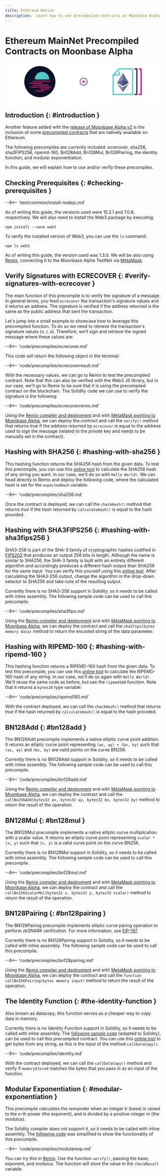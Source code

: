 ```yaml
---
title: Ethereum Native
description:  Learn how to use precompiled contracts on Moonbase Alpha, the Moonbeam Network TestNet that is unique for its complete Ethereum compatibility. 
---
```


# Ethereum MainNet Precompiled Contracts on Moonbase Alpha

![Precomiled Contracts Banner](/images/builders/build/contracts/precompiles/eth-mainnet/eth-mainnet-banner.png)

## Introduction {: #introduction } 

Another feature added with the [release of Moonbase Alpha v2](https://moonbeam.network/blog/moonbase-alpha-v2-contract-events-pub-sub-capabilities/) is the inclusion of some [precompiled contracts](https://docs.klaytn.com/smart-contract/precompiled-contracts) that are natively available on Ethereum. 

The following precompiles are currently included: ecrecover, sha256, sha3FIPS256, ripemd-160, Bn128Add, Bn128Mul, Bn128Pairing, the identity function, and modular exponentiation.

In this guide, we will explain how to use and/or verify these precompiles.

## Checking Prerequisites {: #checking-prerequisites } 

--8<-- 'text/common/install-nodejs.md'

As of writing this guide, the versions used were 15.2.1 and 7.0.8, respectively. We will also need to install the Web3 package by executing:

```
npm install --save web3
```

To verify the installed version of Web3, you can use the `ls` command:

```
npm ls web3
```
As of writing this guide, the version used was 1.3.0. We will be also using [Remix](/builders/tools/remix/), connecting it to the Moonbase Alpha TestNet via [MetaMask](/tokens/connect/metamask/).

## Verify Signatures with ECRECOVER {: #verify-signatures-with-ecrecover } 

The main function of this precompile is to verify the signature of a message. In general terms, you feed `ecrecover` the transaction's signature values and it returns an address. The signature is verified if the address returned is the same as the public address that sent the transaction.

Let's jump into a small example to showcase how to leverage this precompiled function. To do so we need to retrieve the transaction's signature values (v, r, s). Therefore, we'll sign and retrieve the signed message where these values are:

--8<-- 'code/precompiles/ecrecover.md'

This code will return the following object in the terminal:

--8<-- 'code/precompiles/ecrecoverresult.md'

With the necessary values, we can go to Remix to test the precompiled contract. Note that this can also be verified with the Web3 JS library, but in our case, we'll go to Remix to be sure that it is using the precompiled contract on the blockchain. The Solidity code we can use to verify the signature is the following:

--8<-- 'code/precompiles/ecrecoverremix.md'

Using the [Remix compiler and deployment](/builders/interact/remix/) and with [MetaMask pointing to Moonbase Alpha](/tokens/connect/metamask/), we can deploy the contract and call the `verify()` method that returns _true_ if the address returned by `ecrecover` is equal to the address used to sign the message (related to the private key and needs to be manually set in the contract).

## Hashing with SHA256 {: #hashing-with-sha256 } 

This hashing function returns the SHA256 hash from the given data. To test this precompile, you can use this [online tool](https://md5calc.com/hash/sha256) to calculate the SHA256 hash of any string you want. In our case, we'll do so with `Hello World!`. We can head directly to Remix and deploy the following code, where the calculated hash is set for the `expectedHash` variable:

--8<-- 'code/precompiles/sha256.md'

Once the contract is deployed, we can call the `checkHash()` method that returns _true_ if the hash returned by `calculateHash()` is equal to the hash provided.

## Hashing with SHA3FIPS256 {: #hashing-with-sha3fips256 }

SHA3-256 is part of the SHA-3 family of cryptographic hashes codified in [FIPS202](https://nvlpubs.nist.gov/nistpubs/FIPS/NIST.FIPS.202.pdf) that produces an output 256 bits in length. Although the name is similar to SHA256, the SHA-3 family is built with an entirely different algorithm and accordingly produces a different hash output than SHA256 for the same input. You can verify this yourself using this [online tool](https://md5calc.com/hash/sha3-256). After calculating the SHA3-256 output, change the algorithm in the drop-down selector to SHA256 and take note of the resulting output.

Currently there is no SHA3-256 support in Solidity, so it needs to be called with inline assembly. The following sample code can be used to call this precompile.

--8<-- 'code/precompiles/sha3fips.md'

Using the [Remix compiler and deployment](/builders/interact/remix/) and with [MetaMask pointing to Moonbase Alpha](/tokens/connect/metamask/), we can deploy the contract and call the `sha3fips(bytes memory data)` method to return the encoded string of the data parameter.

## Hashing with RIPEMD-160 {: #hashing-with-ripemd-160 } 

This hashing function returns a RIPEMD-160 hash from the given data. To test this precompile, you can use this [online tool](https://md5calc.com/hash/ripemd160) to calculate the RIPEMD-160 hash of any string. In our case, we'll do so again with `Hello World!`. We'll reuse the same code as before, but use the `ripemd160` function. Note that it returns a `bytes20` type variable:

--8<-- 'code/precompiles/ripemd160.md'

With the contract deployed, we can call the `checkHash()` method that returns _true_ if the hash returned by `calculateHash()` is equal to the hash provided.

## BN128Add {: #bn128add }

The BN128Add precompile implements a native elliptic curve point addition. It returns an elliptic curve point representing `(ax, ay) + (bx, by)` such that `(ax, ay)` and `(bx, by)` are valid points on the curve BN256. 

Currently there is no BN128Add support in Solidity, so it needs to be called with inline assembly. The following sample code can be used to call this precompile.

--8<-- 'code/precompiles/bn128add.md'

Using the [Remix compiler and deployment](/builders/interact/remix/) and with [MetaMask pointing to Moonbase Alpha](/tokens/connect/metamask/), we can deploy the contract and call the `callBn256Add(bytes32 ax, bytes32 ay, bytes32 bx, bytes32 by)` method to return the result of the operation.

## BN128Mul {: #bn128mul }

The BN128Mul precompile implements a native elliptic curve multiplication with a scalar value. It returns an elliptic curve point representing `scalar * (x, y)` such that `(x, y)` is a valid curve point on the curve BN256. 

Currently there is no BN128Mul support in Solidity, so it needs to be called with inline assembly. The following sample code can be used to call this precompile.

--8<-- 'code/precompiles/bn128mul.md'

Using the [Remix compiler and deployment](/builders/interact/remix/) and with [MetaMask pointing to Moonbase Alpha](/tokens/connect/metamask/), we can deploy the contract and call the `callBn256ScalarMul(bytes32 x, bytes32 y, bytes32 scalar)` method to return the result of the operation.

## BN128Pairing {: #bn128pairing }

The BN128Pairing precompile implements elliptic curve paring operation to perform zkSNARK verification. For more information, see [EIP-197](https://github.com/ethereum/EIPs/blob/master/EIPS/eip-197.md). 

Currently there is no BN128Pairing support in Solidity, so it needs to be called with inline assembly. The following sample code can be used to call this precompile.

--8<-- 'code/precompiles/bn128pairing.md'

Using the [Remix compiler and deployment](/builders/interact/remix/) and with [MetaMask pointing to Moonbase Alpha](/tokens/connect/metamask/), we can deploy the contract and call the `function callBn256Pairing(bytes memory input)` method to return the result of the operation.

## The Identity Function {: #the-identity-function } 

Also known as datacopy, this function serves as a cheaper way to copy data in memory. 

Currently there is no Identity Function support in Solidity, so it needs to be called with inline assembly. The [following sample code](https://docs.klaytn.com/smart-contract/precompiled-contracts#address-0x-04-datacopy-data) (adapted to Solidity), can be used to call this precompiled contract. You can use this [online tool](https://web3-type-converter.onbrn.com/) to get bytes from any string, as this is the input of the method `callDataCopy()`.

--8<-- 'code/precompiles/identity.md'

With the contract deployed, we can call the `callDataCopy()` method and verify if `memoryStored` matches the bytes that you pass in as an input of the function.

## Modular Exponentiation {: #modular-exponentiation } 

This precompile calculates the remainder when an integer _b_ (base) is raised to the _e_-th power (the exponent), and is divided by a positive integer _m_ (the modulus).

The Solidity compiler does not support it, so it needs to be called with inline assembly. The [following code](https://docs.klaytn.com/smart-contract/precompiled-contracts#address-0x05-bigmodexp-base-exp-mod) was simplified to show the functionality of this precompile. 

--8<-- 'code/precompiles/modularexp.md'

You can try this in [Remix](/builders/tools/remix/). Use the function `verify()`, passing the base, exponent, and modulus. The function will store the value in the `checkResult` variable. 

